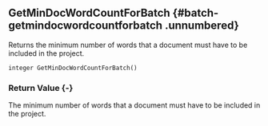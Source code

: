 ## GetMinDocWordCountForBatch {#batch-getmindocwordcountforbatch .unnumbered}

Returns the minimum number of words that a document must have to be included in the project.

```{sql}
integer GetMinDocWordCountForBatch()
```

### Return Value {-}

The minimum number of words that a document must have to be included in the project.
